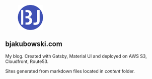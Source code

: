 <figure>
    <img alt="logo" src="./images/logo-icon.png" width="80" />
</figure>

## bjakubowski.com

My blog. Created with Gatsby, Material UI and deployed on AWS S3, Cloudfront, Route53.

Sites generated from markdown files located in *content* folder.

